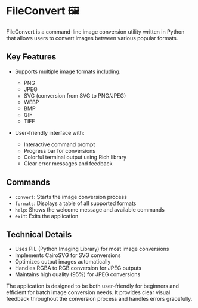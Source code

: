 # FileConvert 🖼️

FileConvert is a command-line image conversion utility written in Python that allows users to convert images between various popular formats. 

## Key Features
- Supports multiple image formats including:
  - PNG
  - JPEG
  - SVG (conversion from SVG to PNG/JPEG)
  - WEBP
  - BMP
  - GIF
  - TIFF

- User-friendly interface with:
  - Interactive command prompt
  - Progress bar for conversions
  - Colorful terminal output using Rich library
  - Clear error messages and feedback

## Commands
- `convert`: Starts the image conversion process
- `formats`: Displays a table of all supported formats
- `help`: Shows the welcome message and available commands
- `exit`: Exits the application

## Technical Details
- Uses PIL (Python Imaging Library) for most image conversions
- Implements CairoSVG for SVG conversions
- Optimizes output images automatically
- Handles RGBA to RGB conversion for JPEG outputs
- Maintains high quality (95%) for JPEG conversions

The application is designed to be both user-friendly for beginners and efficient for batch image conversion needs. It provides clear visual feedback throughout the conversion process and handles errors gracefully.
